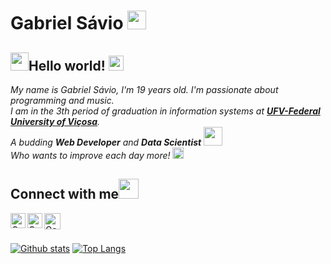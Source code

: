 
<!--
**gslmota/gslmota** is a ✨ _special_ ✨ repository because its `README.md` (this file) appears on your GitHub profile.

Here are some ideas to get you started:

- 🔭 I’m currently workin.g  
- 🌱 I’m currently learning ...
- 👯 I’m looking to collaborate on ...
- 🤔 I’m looking for help with ...
- 💬 Ask me about ...
- 📫 Como me encontr.ar: ...
- 😄 
- ⚡ 
-->
# Gabriel Sávio&nbsp;<img src="https://github.com/gslmota/gslmota/blob/master/img/Mario_Hello_Big.gif" width="30px">

## <img src="https://github.com/gslmota/gslmota/blob/master/img/Hi.gif" width="29px">Hello world!&nbsp;<img src="https://github.com/gslmota/gslmota/blob/master/img/Earth.gif" width="24px">

<p>
  <em>
    My name is Gabriel Sávio, I'm 19 years old. I'm passionate about programming and music.<br>
    I am in the 3th period of graduation in information systems at <a href="https://www.ufv.br/"> <b>UFV-Federal University of Viçosa</b></a>. <br>
    A budding <b>Web Developer</b> and <b>Data Scientist</b> <img src="https://github.com/gslmota/gslmota/blob/master/img/Developer.gif" width="30px"><br>
    Who wants to improve each day more! <img src="https://github.com/gslmota/gslmota/blob/master/img/Rocket.gif" width="18px">
  </em>  
</p>

## Connect with me<img src="https://github.com/gslmota/gslmota/blob/master/img/Handshake.gif" height="32px">

  <a href="https://www.linkedin.com/in/gabriel-mota-a58899185?lipi=urn%3Ali%3Apage%3Ad_flagship3_profile_view_base_contact_details%3BnoppDs1uTxqPWv66JKuSFA%3D%3D">
    <img align="left" alt="Gabriel Sávio | Linkedin" width="24px" src="https://github.com/gslmota/gslmota/blob/master/img/Linkedin.svg" />
  </a>
  <a href="https://www.instagram.com/gabrielsl_mota">
    <img align="left" alt="Gabriel Sávio | Instagram" width="24px" src="https://github.com/gslmota/gslmota/blob/master/img/Instagram.svg" />
  </a>
  <a href="mailto:gabrielsavio81@gmail.com">
    <img align="left" alt="Gabriel Sávio| Gmail" width="26px" src="https://github.com/gslmota/gslmota/blob/master/img/Gmail.svg" />
  </a><br>
  
  
  
<br>[![Github stats](https://github-readme-stats.vercel.app/api?username=gslmota&count_private=true&show_icons=true&hide_border=false&theme=tokyonight)](https://github.com/anuraghazra/github-readme-stats)
[![Top Langs](https://github-readme-stats.vercel.app/api/top-langs/?username=gslmota&layout=compact&hide_border=false&theme=tokyonight)](https://github.com/anuraghazra/github-readme-stats)

